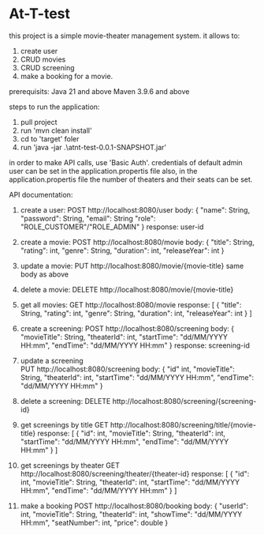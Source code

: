 # At-T-test
this project is a simple movie-theater management system.
it allows to:
1.  create user
2.  CRUD movies
3.  CRUD screening
4.  make a booking for a movie.

prerequisits:
Java 21 and above
Maven 3.9.6 and above

steps to run the application:
1.  pull project
2.  run 'mvn clean install'
3.  cd to 'target' foler
4.  run 'java -jar .\atnt-test-0.0.1-SNAPSHOT.jar'

in order to make API calls, use 'Basic Auth'.
credentials of default admin user can be set in the application.propertis file
also, in the application.propertis file the number of theaters and their seats can be set.

API documentation:
1.  create a user:
    POST http://localhost:8080/user
    body:
    {
        "name": String,
        "password": String,
        "email": String
        "role": "ROLE_CUSTOMER"/"ROLE_ADMIN"
    }
    response:  user-id

3.  create a movie:
   POST http://localhost:8080/movie
   body:
   {
    "title": String,
    "rating": int,
    "genre": String,
    "duration": int,
    "releaseYear": int
}

4.  update a movie:
   PUT http://localhost:8080/movie/{movie-title}
   same body as above
5. delete a movie:
   DELETE http://localhost:8080/movie/{movie-title}
6. get all movies:
   GET http://localhost:8080/movie
   response:
   [
     {
       "title": String,
      "rating": int,
      "genre": String,
      "duration": int,
      "releaseYear": int
     }
   ]
 7. create a screening:
    POST http://localhost:8080/screening
    body:
    {
      "movieTitle": String,
      "theaterId": int,
      "startTime": "dd/MM/YYYY HH:mm",
      "endTime": "dd/MM/YYYY HH:mm"
  }
  response: screening-id
8.  update a screening  
    PUT http://localhost:8080/screening
    body:
    {
      "id" int,
      "movieTitle": String,
      "theaterId": int,
      "startTime": "dd/MM/YYYY HH:mm",
      "endTime": "dd/MM/YYYY HH:mm"
  }
9. delete a screening:
   DELETE http://localhost:8080/screening/{screening-id}
10.  get screenings by title
    GET  http://localhost:8080/screening/title/{movie-title}
    response:
    [
    {
        "id": int,
        "movieTitle": String,
        "theaterId": int,
        "startTime": "dd/MM/YYYY HH:mm",
        "endTime": "dd/MM/YYYY HH:mm"
    }
  ]
11. get screenings by theater
    GET  http://localhost:8080/screening/theater/{theater-id}
    response:
    [
    {
        "id": int,
        "movieTitle": String,
        "theaterId": int,
        "startTime": "dd/MM/YYYY HH:mm",
        "endTime": "dd/MM/YYYY HH:mm"
    }
  ]
12.  make a booking
     POST http://localhost:8080/booking
     body:
     {
        "userId": int,
        "movieTitle": String,
        "theaterId": int,
        "showTime": "dd/MM/YYYY HH:mm",
        "seatNumber": int,
        "price": double
    }    
